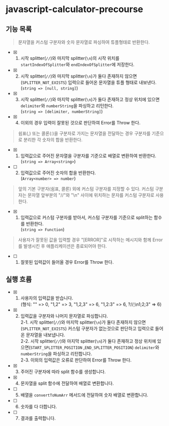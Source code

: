 # javascript-calculator-precourse
## 기능 목록

> 문자열을 커스텀 구분자와 숫자 문자열로 파싱하여 튜플형태로 반환한다.
- [x] 1. 시작 splitter(`//`)와 마지막 splitter(`\n`)의 시작 위치를 `startIndexOfSplitter`와 `endIndexOfSplitter`에 저장한다.
- [x] 2. 시작 splitter(`//`)와 마지막 splitter(`\n`)가 둘다 존재하지 않으면(`SPLITTER_NOT_EXISTS`) 입력으로 들어온 문자열을 튜플 형태로 내보낸다.   
      (`string => [null, string]`)
- [x] 3. 시작 splitter(`//`)와 마지막 splitter(`\n`)가 둘다 존재하고 정상 위치에 있으면 `delimiter`와 `numberString`을 파싱하고 리턴한다.   
      (`string => [delimiter, numberString]`)
- [x] 4. 이외의 경우 입력이 잘못된 것으로 판단하여 Error를 Throw 한다.


> 쉼표(,) 또는 콜론(:)을 구분자로 가지는 문자열을 전달하는 경우 구분자를 기준으로 분리한 각 숫자의 합을 반환한다.

- [x] 1. 입력값으로 주어진 문자열을 구분자를 기준으로 배열로 변환하여 반환한다.   
(`string => Array<string>`) 
- [ ] 2. 입력값으로 주어진 숫자의 합을 반환한다.   
(`Array<number> => number`)


> 앞의 기본 구분자(쉼표, 콜론) 외에 커스텀 구분자를 지정할 수 있다. 커스텀 구분자는 문자열 앞부분의 "//"와 "\n" 사이에 위치하는 문자를 커스텀 구분자로 사용한다.

- [x] 1. 입력값으로 커스텀 구분자를 받아서, 커스텀 구분자를 기준으로 split하는 함수를 반환한다.   
(`string => Function`)

> 사용자가 잘못된 값을 입력할 경우 "[ERROR]"로 시작하는 메시지와 함께 Error를 발생시킨 후 애플리케이션은 종료되어야 한다.

- [ ] 1. 잘못된 입력값이 들어올 경우 Error를 Throw 한다.

## 실행 흐름
- [x] 1. 사용자의 입력값을 받습니다.   
(형식: "" => 0, "1,2" => 3, "1,2,3" => 6, "1,2:3" => 6, ?//;\n1;2;3" => 6)
- [x] 2. 입력값을 구분자와 나머지 문자열로 파싱합니다.   
      2-1. 시작 splitter(`//`)와 마지막 splitter(`\n`)가 둘다 존재하지 않으면(`SPLITTER_NOT_EXISTS`) 커스텀 구분자가 없는것으로 판단하고 입력으로 들어온 문자열을 내보냅니다.   
      2-2. 시작 splitter(`//`)와 마지막 splitter(`\n`)가 둘다 존재하고 정상 위치에 있으면(`START_SPLITTER_POSITION` ,`END_SPLITTER_POSITION`) `delimiter`와 `numberString`을 파싱하고 리턴합니다.   
      2-3. 이외의 입력값은 오류로 판단하여 Error를 Throw 한다.
- [x] 3. 주어진 구분자에 따라 split 함수를 생성합니다.
- [x] 4. 문자열을 split 함수에 전달하여 배열로 변환합니다.
- [ ] 5. 배열을 `convertToNumArr` 메서드에 전달하여 숫자 배열로 변환합니다.
- [ ] 6. 숫자를 다 더합니다.
- [ ] 7. 결과를 출력합니다.
